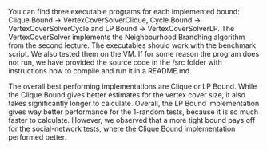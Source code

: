 You can find three executable programs for each implemented bound: Clique Bound -> VertexCoverSolverClique, Cycle Bound -> VertexCoverSolverCycle and LP Bound -> VertexCoverSolverLP. The VertexCoverSolver implements the Neighbourhood Branching algorithm from the second lecture. The executables should work with the benchmark script. We also tested them on the VM. If for some reason the program does not run, we have provided the source code in the /src folder with instructions how to compile and run it in a README.md.

The overall best performing implementations are Clique or LP Bound. While the Clique Bound gives better estimates for the vertex cover size, it also takes significantly longer to calculate. Overall, the LP Bound implementation gives way better performance for the 1-random tests, because it is so much faster to calculate. However, we observed that a more tight bound pays off for the social-network tests, where the Clique Bound implementation performed better. 